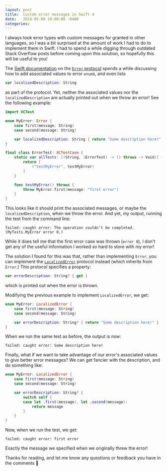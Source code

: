 ```yaml
---
layout: post
title:  Custom error messages in Swift 4
date:   2018-05-09 10:00:00 -0400
categories:
---
```


I always took error types with custom messages for granted in other languages, so I was a bit surprised at the amount of work I had to do to implement them in Swift. I had to spend a while digging through outdated Stack Overflow posts before coming upon this solution, so hopefully this will be useful to you!

The [Swift documentation](https://developer.apple.com/documentation/swift/error) on the [`Error` protocol](https://developer.apple.com/documentation/swift/error) spends a while discussing how to add associated values to error `enum`s, and even lists 

```swift
var localizedDescription: String
``` 

as part of the protocol. Yet, neither the associated values nor the `localizedDescription` are actually printed out when we throw an error! See the following example:

```swift
import XCTest

enum MyError: Error {
    case first(message: String)
    case second(message: String)

    var localizedDescription: String { return "Some description here!" }
}

final class ErrorTest: XCTestCase {
    static var allTests: [(String, (ErrorTest) -> () throws -> Void)] {
        return [
            ("testMyError", testMyError)
        ]
    }

    func testMyError() throws {
        throw MyError.first(message: "first error")
    }
}
```

This looks like it should print the associated messages, or maybe the `localizedDescription`, when we throw the error. And yet, my output, running the test from the command line:

`failed: caught error: The operation couldn’t be completed.(MyTests.MyError error 0.) `

While it does tell me that the first error case was thrown (`error 0`), I don't get any of the useful information I worked so hard to store with my error! 

The solution I found for this was that, rather than implementing `Error`, you can implement the [`LocalizedError`](https://developer.apple.com/documentation/foundation/localizederror) protocol instead (which inherits from `Error`.) This protocol specifies a property:

```swift
var errorDescription: String? { get }
```

which is printed out when the error is thrown. 

Modifying the previous example to implement `LocalizedError`, we get:
```swift
enum MyError: LocalizedError {
    case first(message: String)
    case second(message: String)

    var errorDescription: String? { return "Some description here!" }
}
```

When we run the same test as before, the output is now:
```
failed: caught error: Some description here!
```

Finally, what if we want to take advantage of our error's associated values to give better error messages? We can get fancier with the description, and do something like:
```swift
enum MyError: LocalizedError {
    case first(message: String)
    case second(message: String)

    var errorDescription: String? {
        switch self {
        case let .first(message), let .second(message):
            return message
        }
    }
}
```

Now, when we run the test, we get:
```
failed: caught error: first error
```
Exactly the message we specified when we originally threw the error!

Thanks for reading, and let me know any questions or feedback you have in the comments 🙂